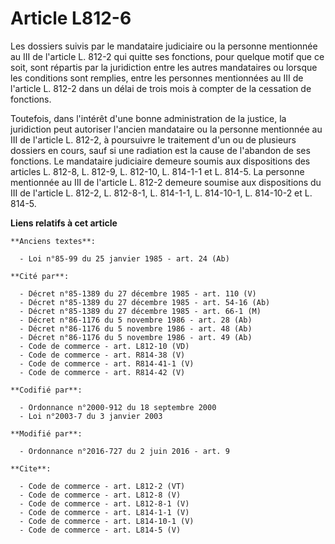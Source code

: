 # Article L812-6

Les dossiers suivis par le mandataire judiciaire ou la personne mentionnée au III de l'article L. 812-2 qui quitte ses
fonctions, pour quelque motif que ce soit, sont répartis par la juridiction entre les autres mandataires ou lorsque les
conditions sont remplies, entre les personnes mentionnées au III de l'article L. 812-2 dans un délai de trois mois à compter
de la cessation de fonctions. 

Toutefois, dans l'intérêt d'une bonne administration de la justice, la juridiction peut autoriser l'ancien mandataire ou la
personne mentionnée au III de l'article L. 812-2, à poursuivre le traitement d'un ou de plusieurs dossiers en cours, sauf si
une radiation est la cause de l'abandon de ses fonctions. Le mandataire judiciaire demeure soumis aux dispositions des
articles L. 812-8, L. 812-9, L. 812-10, L. 814-1-1 et L. 814-5. La personne mentionnée au III de l'article L. 812-2 demeure
soumise aux dispositions du III de l'article L. 812-2, L. 812-8-1, L. 814-1-1, L. 814-10-1, L. 814-10-2 et L. 814-5.

**Liens relatifs à cet article**

	**Anciens textes**:

	  - Loi n°85-99 du 25 janvier 1985 - art. 24 (Ab)

	**Cité par**:

	  - Décret n°85-1389 du 27 décembre 1985 - art. 110 (V)
	  - Décret n°85-1389 du 27 décembre 1985 - art. 54-16 (Ab)
	  - Décret n°85-1389 du 27 décembre 1985 - art. 66-1 (M)
	  - Décret n°86-1176 du 5 novembre 1986 - art. 28 (Ab)
	  - Décret n°86-1176 du 5 novembre 1986 - art. 48 (Ab)
	  - Décret n°86-1176 du 5 novembre 1986 - art. 49 (Ab)
	  - Code de commerce - art. L812-10 (VD)
	  - Code de commerce - art. R814-38 (V)
	  - Code de commerce - art. R814-41-1 (V)
	  - Code de commerce - art. R814-42 (V)

	**Codifié par**:

	  - Ordonnance n°2000-912 du 18 septembre 2000
	  - Loi n°2003-7 du 3 janvier 2003

	**Modifié par**:

	  - Ordonnance n°2016-727 du 2 juin 2016 - art. 9

	**Cite**:

	  - Code de commerce - art. L812-2 (VT)
	  - Code de commerce - art. L812-8 (V)
	  - Code de commerce - art. L812-8-1 (V)
	  - Code de commerce - art. L814-1-1 (V)
	  - Code de commerce - art. L814-10-1 (V)
	  - Code de commerce - art. L814-5 (V)
